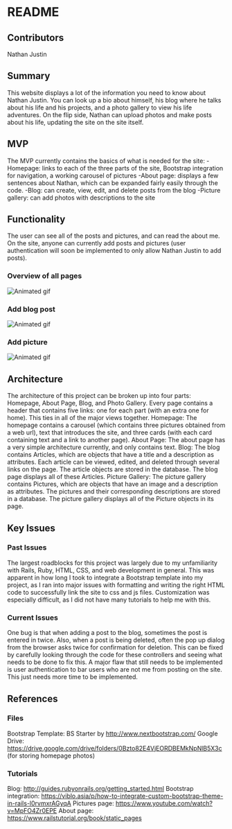 # README

## Contributors
Nathan Justin

## Summary
This website displays a lot of the information you need to know about Nathan Justin. You can look up a bio about himself, his blog where he talks about his life and his projects, and a photo gallery to view his life adventures. On the flip side, Nathan can upload photos and make posts about his life, updating the site on the site itself.

## MVP
The MVP currently contains the basics of what is needed for the site:
-Homepage: links to each of the three parts of the site, Bootstrap integration for navigation, a working carousel of pictures
-About page: displays a few sentences about Nathan, which can be expanded fairly easily through the code.
-Blog: can create, view, edit, and delete posts from the blog
-Picture gallery: can add photos with descriptions to the site

## Functionality
The user can see all of the posts and pictures, and can read the about me.
On the site, anyone can currently add posts and pictures (user authentication will soon be implemented to only allow Nathan Justin to add posts).
### Overview of all pages
![Animated gif](mypersonalsite/gifs/Blog.gif "Tour of website")

### Add blog post
![Animated gif](mypersonalsite/gifs/Blog.gif "Adding a blog post")

### Add picture
![Animated gif](mypersonalsite/gifs/Pictures.gif "Adding a picture")

## Architecture
The architecture of this project can be broken up into four parts: Homepage, About Page, Blog, and Photo Gallery.
Every page contains a header that contains five links: one for each part (with an extra one for home). This ties in all of the major views together.
Homepage: The homepage contains a carousel (which contains three pictures obtained from a web url), text that introduces the site, and three cards (with each card containing text and a link to another page).
About Page: The about page has a very simple architecture currently, and only contains text.
Blog: The blog contains Articles, which are objects that have a title and a description as attributes. Each article can be viewed, edited, and deleted through several links on the page. The article objects are stored in the database. The blog page displays all of these Articles.
Picture Gallery: The picture gallery contains Pictures, which are objects that have an image and a description as attributes. The pictures and their corresponding descriptions are stored in a database. The picture gallery displays all of the Picture objects in its page.

## Key Issues
### Past Issues
The largest roadblocks for this project was largely due to my unfamiliarity with Rails, Ruby, HTML, CSS, and web development in general. This was apparent in how long I took to integrate a Bootstrap template into my project, as I ran into major issues with formatting and writing the right HTML code to successfully link the site to css and js files. Customization was especially difficult, as I did not have many tutorials to help me with this.

### Current Issues
One bug is that when adding a post to the blog, sometimes the post is entered in twice. Also, when a post is being deleted, often the pop up dialog from the browser asks twice for confirmation for deletion. This can be fixed by carefully looking through the code for these controllers and seeing what needs to be done to fix this.
A major flaw that still needs to be implemented is user authentication to bar users who are not me from posting on the site. This just needs more time to be implemented.

## References
### Files
Bootstrap Template: BS Starter by http://www.nextbootstrap.com/
Google Drive: https://drive.google.com/drive/folders/0Bzto82E4VjEORDBEMkNpNlB5X3c (for storing homepage photos)
### Tutorials
Blog: http://guides.rubyonrails.org/getting_started.html
Bootstrap integration: https://viblo.asia/p/how-to-integrate-custom-bootstrap-theme-in-rails-l0rvmxrAGyqA
Pictures page: https://www.youtube.com/watch?v=MpFO4Zr0EPE
About page: https://www.railstutorial.org/book/static_pages
